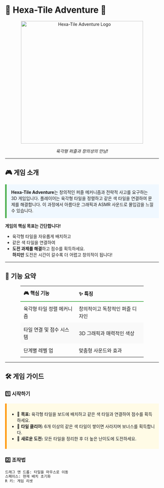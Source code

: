 # 🌟 **Hexa-Tile Adventure** 🌟  
<div align="center">
  <img src="/Users/jeong-minuk/Desktop/2-2/OpenSourceSoftware/hex_01.png" alt="Hexa-Tile Adventure Logo" width="400">
  <p><i>육각형 퍼즐과 창의성의 만남!</i></p>
</div>

---

## 🎮 **게임 소개**

<div style="background-color:#f0f8ff; border-left:5px solid #4caf50; padding:15px; margin:15px 0;">
  <b>Hexa-Tile Adventure</b>는 창의적인 퍼즐 메커니즘과 전략적 사고를 요구하는 3D 게임입니다.  
  플레이어는 육각형 타일을 정렬하고 같은 색 타일을 연결하여 문제를 해결합니다.  
  이 과정에서 아름다운 그래픽과 ASMR 사운드로 몰입감을 느낄 수 있습니다.
</div>

**게임의 핵심 목표는 간단합니다!**  
- 육각형 타일을 자유롭게 배치하고  
- 같은 색 타일을 연결하여  
- **도전 과제를 해결**하고 점수를 획득하세요.  
**하지만** 도전은 시간이 갈수록 더 어렵고 창의적이 됩니다!

---

## 🌈 **기능 요약**

<div align="center">
  <table style="border-collapse: collapse; width: 80%; text-align: left; font-size: 16px;">
    <thead>
      <tr style="border-bottom: 2px solid #4caf50;">
        <th style="padding: 10px;">🎮 핵심 기능</th>
        <th style="padding: 10px;">✨ 특징</th>
      </tr>
    </thead>
    <tbody>
      <tr>
        <td style="padding: 10px;">육각형 타일 정렬 메커니즘</td>
        <td style="padding: 10px;">창의적이고 독창적인 퍼즐 디자인</td>
      </tr>
      <tr style="background-color: #f9f9f9;">
        <td style="padding: 10px;">타일 연결 및 점수 시스템</td>
        <td style="padding: 10px;">3D 그래픽과 매력적인 색상</td>
      </tr>
      <tr>
        <td style="padding: 10px;">단계별 레벨 업</td>
        <td style="padding: 10px;">맞춤형 사운드와 효과</td>
      </tr>
    </tbody>
  </table>
</div>

---

## 🛠️ **게임 가이드**

### **1️⃣ 시작하기**
<div style="padding: 10px; border-left: 5px solid #ff9800; background-color: #fffbe6; margin: 15px 0;">
  <ul>
    <li>🎯 <b>목표:</b> 육각형 타일을 보드에 배치하고 같은 색 타일과 연결하여 점수를 획득하세요.</li>
    <li>🚀 <b>타일 클리어:</b> 6개 이상의 같은 색 타일이 쌓이면 사라지며 보너스를 획득합니다.</li>
    <li>🔄 <b>새로운 도전:</b> 모든 타일을 정리한 후 더 높은 난이도에 도전하세요.</li>
  </ul>
</div>

### **2️⃣ 조작법**
```bash
드래그 앤 드롭: 타일을 마우스로 이동
스페이스: 현재 배치 초기화
R 키: 게임 리셋
